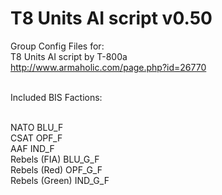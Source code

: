 T8 Units AI script v0.50
======

Group Config Files for:<br>
T8 Units AI script by T-800a<br>
http://www.armaholic.com/page.php?id=26770
<br><br>

Included BIS Factions:<br><br>

NATO			BLU_F<br>
CSAT			OPF_F<br>
AAF				IND_F<br>
Rebels (FIA)	BLU_G_F<br>
Rebels (Red)	OPF_G_F<br>
Rebels (Green)	IND_G_F<br>

